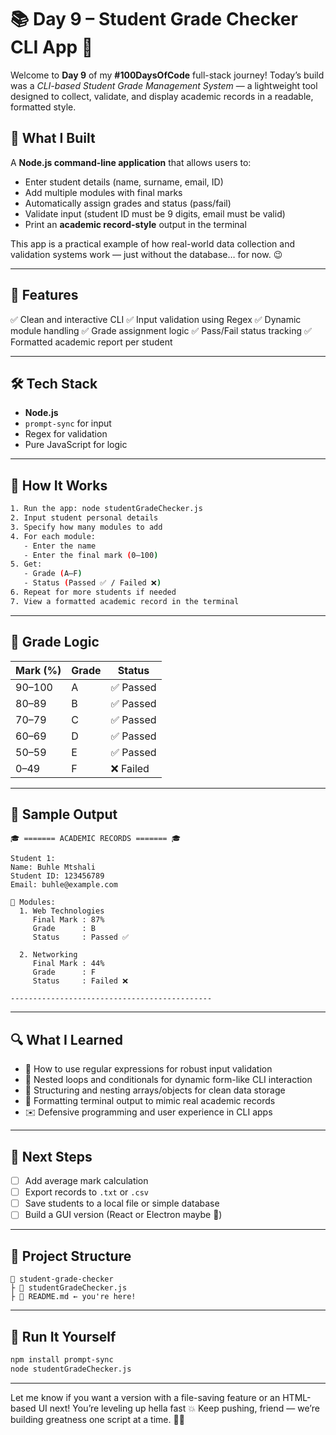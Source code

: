 # 📚 Day 9 – Student Grade Checker CLI App 🧪

Welcome to **Day 9** of my **#100DaysOfCode** full-stack journey! Today’s build was a *CLI-based Student Grade Management System* — a lightweight tool designed to collect, validate, and display academic records in a readable, formatted style.

## 🧠 What I Built

A **Node.js command-line application** that allows users to:

* Enter student details (name, surname, email, ID)
* Add multiple modules with final marks
* Automatically assign grades and status (pass/fail)
* Validate input (student ID must be 9 digits, email must be valid)
* Print an **academic record-style** output in the terminal

This app is a practical example of how real-world data collection and validation systems work — just without the database… for now. 😉

---

## 🤾 Features

✅ Clean and interactive CLI
✅ Input validation using Regex
✅ Dynamic module handling
✅ Grade assignment logic
✅ Pass/Fail status tracking
✅ Formatted academic report per student

---

## 🛠 Tech Stack

* **Node.js**
* `prompt-sync` for input
* Regex for validation
* Pure JavaScript for logic

---

## 🎯 How It Works

```bash
1. Run the app: node studentGradeChecker.js
2. Input student personal details
3. Specify how many modules to add
4. For each module:
   - Enter the name
   - Enter the final mark (0–100)
5. Get:
   - Grade (A–F)
   - Status (Passed ✅ / Failed ❌)
6. Repeat for more students if needed
7. View a formatted academic record in the terminal
```

---

## 🧮 Grade Logic

| Mark (%) | Grade | Status   |
| -------- | ----- | -------- |
| 90–100   | A     | ✅ Passed |
| 80–89    | B     | ✅ Passed |
| 70–79    | C     | ✅ Passed |
| 60–69    | D     | ✅ Passed |
| 50–59    | E     | ✅ Passed |
| 0–49     | F     | ❌ Failed |

---

## 📸 Sample Output

```
🎓 ======= ACADEMIC RECORDS ======= 🎓

Student 1:
Name: Buhle Mtshali
Student ID: 123456789
Email: buhle@example.com

📘 Modules:
  1. Web Technologies
     Final Mark : 87%
     Grade      : B
     Status     : Passed ✅

  2. Networking
     Final Mark : 44%
     Grade      : F
     Status     : Failed ❌

---------------------------------------------
```

---

## 🔍 What I Learned

* 🧪 How to use regular expressions for robust input validation
* 🔁 Nested loops and conditionals for dynamic form-like CLI interaction
* 🧱 Structuring and nesting arrays/objects for clean data storage
* 🎨 Formatting terminal output to mimic real academic records
* ✉️ Defensive programming and user experience in CLI apps

---

## 🚀 Next Steps

* [ ] Add average mark calculation
* [ ] Export records to `.txt` or `.csv`
* [ ] Save students to a local file or simple database
* [ ] Build a GUI version (React or Electron maybe 👀)

---

## 📂 Project Structure

```
📆 student-grade-checker
├️ 📜 studentGradeChecker.js
├️ 📄 README.md ← you're here!
```

---

## 🧪 Run It Yourself

```bash
npm install prompt-sync
node studentGradeChecker.js
```

---

Let me know if you want a version with a file-saving feature or an HTML-based UI next! You’re leveling up hella fast 💥 Keep pushing, friend — we’re building greatness one script at a time. 🚀🧠
